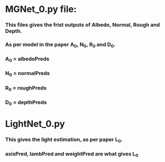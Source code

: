 # MGNet_0.py file:
### This files gives the frist outputs of Albedo, Normal, Rough and Depth. 
### As per model in the paper A<sub>0</sub>, N<sub>0</sub>, R<sub>0</sub> and D<sub>0</sub>.
### A<sub>0</sub> = albedoPreds
### N<sub>0</sub> = normalPreds
### R<sub>0</sub> = roughPreds
### D<sub>0</sub> = depthPreds

# LightNet_0.py
### This gives the light estimation, as per paper L<sub>0</sub>.
### **axisPred**, **lambPred** and **weightPred** are what gives L<sub>0</sub>
